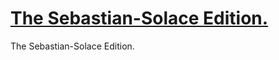 # [The Sebastian-Solace Edition.](TheSebastianSolaceEdition.github.io)
The Sebastian-Solace Edition.
